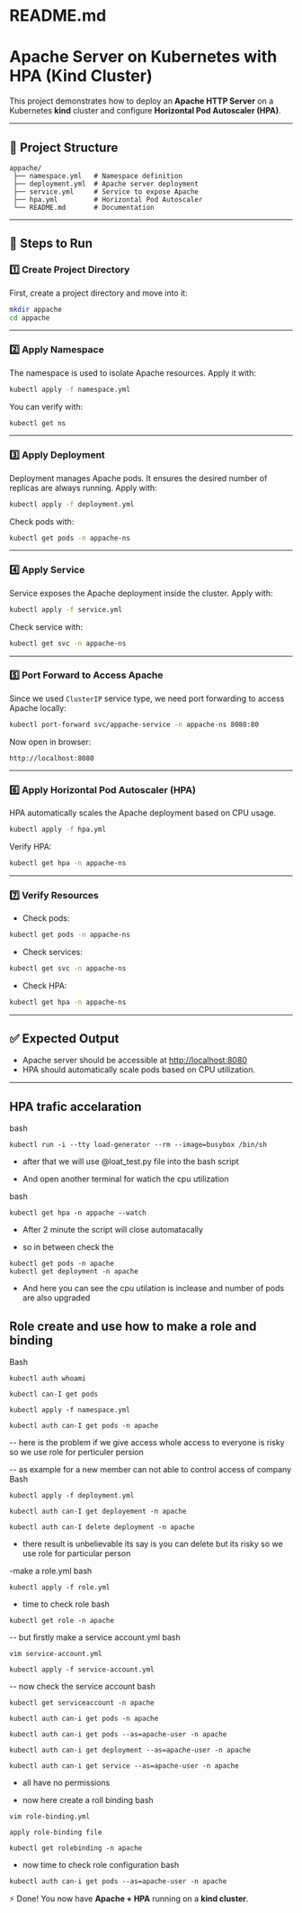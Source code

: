 # README.md
# Apache Server on Kubernetes with HPA (Kind Cluster)

This project demonstrates how to deploy an **Apache HTTP Server** on a Kubernetes **kind** cluster and configure **Horizontal Pod Autoscaler (HPA)**.

---

## 📂 Project Structure
```
appache/
 ├── namespace.yml   # Namespace definition
 ├── deployment.yml  # Apache server deployment
 ├── service.yml     # Service to expose Apache
 ├── hpa.yml         # Horizontal Pod Autoscaler
 └── README.md       # Documentation
```

---


## 🚀 Steps to Run

### 1️⃣ Create Project Directory
First, create a project directory and move into it:
```bash
mkdir appache
cd appache
```

---

### 2️⃣ Apply Namespace
The namespace is used to isolate Apache resources. Apply it with:
```bash
kubectl apply -f namespace.yml
```
You can verify with:
```bash
kubectl get ns
```

---

### 3️⃣ Apply Deployment
Deployment manages Apache pods. It ensures the desired number of replicas are always running. Apply with:
```bash
kubectl apply -f deployment.yml
```
Check pods with:
```bash
kubectl get pods -n appache-ns
```

---

### 4️⃣ Apply Service
Service exposes the Apache deployment inside the cluster. Apply with:
```bash
kubectl apply -f service.yml
```
Check service with:
```bash
kubectl get svc -n appache-ns
```

---

### 5️⃣ Port Forward to Access Apache
Since we used `ClusterIP` service type, we need port forwarding to access Apache locally:
```bash
kubectl port-forward svc/appache-service -n appache-ns 8080:80
```
Now open in browser:
```
http://localhost:8080
```

---

### 6️⃣ Apply Horizontal Pod Autoscaler (HPA)
HPA automatically scales the Apache deployment based on CPU usage.
```bash
kubectl apply -f hpa.yml
```
Verify HPA:
```bash
kubectl get hpa -n appache-ns
```

---

### 7️⃣ Verify Resources
- Check pods:
```bash
kubectl get pods -n appache-ns
```
- Check services:
```bash
kubectl get svc -n appache-ns
```
- Check HPA:
```bash
kubectl get hpa -n appache-ns
```

---

## ✅ Expected Output
- Apache server should be accessible at [http://localhost:8080](http://localhost:8080)
- HPA should automatically scale pods based on CPU utilization.

---

##  HPA trafic accelaration 

bash
```
kubectl run -i --tty load-generator --rm --image=busybox /bin/sh
```

- after that we will use @loat_test.py file into the bash script

- And open another terminal for watich the cpu utilization

bash
```
kubectl get hpa -n appache --watch
```
- After 2 minute the script will close automatacally 

- so in between check the 
```
kubectl get pods -n apache 
kubectl get deployment -n apache
```
- And here you can see the cpu utilation is inclease and number of pods are also upgraded

## Role create and use how to make a role and binding 
Bash
```
kubectl auth whoami 

kubectl can-I get pods

kubectl apply -f namespace.yml

kubectl auth can-I get pods -n apache
```
-- here is the problem if we give access whole access to everyone is risky so we use role for perticuler persion

-- as example for a new member can not able to control access of company
Bash 
```
kubectl apply -f deployment.yml 

kubectl auth can-I get deployement -n apache

kubectl auth can-I delete deployment -n apache
```
- there result is unbelievable its say is you can delete but its risky so we use role for particular person

-make a role.yml
bash 
```
kubectl apply -f role.yml
```
- time to check role 
bash 
```
kubectl get role -n apache
```

-- but firstly make a service account.yml
bash 
```
vim service-account.yml

kubectl apply -f service-account.yml
```

-- now check the service account
bash
```
kubectl get serviceaccount -n apache

kubectl auth can-i get pods -n apache

kubectl auth can-i get pods --as=apache-user -n apache 

kubectl auth can-i get deployment --as=apache-user -n apache 

kubectl auth can-i get service --as=apache-user -n apache 
```

- all have no permissions 

- now here create a roll binding
bash
```
vim role-binding.yml

apply role-binding file

kubectl get rolebinding -n apache
```
- now time to check role configuration
bash
```
kubectl auth can-i get pods --as=apache-user -n apache
```


⚡ Done! You now have **Apache + HPA** running on a **kind cluster**.